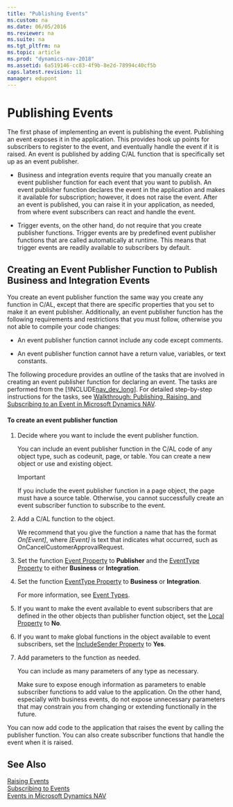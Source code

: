 ```yaml
---
title: "Publishing Events"
ms.custom: na
ms.date: 06/05/2016
ms.reviewer: na
ms.suite: na
ms.tgt_pltfrm: na
ms.topic: article
ms.prod: "dynamics-nav-2018"
ms.assetid: 6a519146-cc83-4f9b-8e2d-78994c40cf5b
caps.latest.revision: 11
manager: edupont
---
```

# Publishing Events
The first phase of implementing an event is publishing the event. Publishing an event exposes it in the application. This provides hook up points for subscribers to register to the event, and eventually handle the event if it is raised. An event is published by adding C/AL function that is specifically set up as an event publisher.  

-   Business and integration events require that you manually create an event publisher function for each event that you want to publish. An event publisher function declares the event in the application and makes it available for subscription; however, it does not raise the event. After an event is published, you can raise it in your application, as needed, from where event subscribers can react and handle the event.  

-   Trigger events, on the other hand, do not require that you create publisher functions. Trigger events are by predefined event publisher functions that are called automatically at runtime. This means that trigger events are readily available to subscribers by default.  

## Creating an Event Publisher Function to Publish Business and Integration Events  
 You create an event publisher function the same way you create any function in C/AL, except that there are specific properties that you set to make it an event publisher. Additionally, an event publisher function has the following requirements and restrictions that you must follow, otherwise you not able to compile your code changes:  

-   An event publisher function cannot include any code except comments.  

-   An event publisher function cannot have a return value, variables, or text constants.  

 The following procedure provides an outline of the tasks that are involved in creating an event publisher function for declaring an event. The tasks are performed from the [!INCLUDE[nav_dev_long](includes/nav_dev_long_md.md)]. For detailed step-by-step instructions for the tasks, see [Walkthrough: Publishing, Raising, and Subscribing to an Event in Microsoft Dynamics NAV](Walkthrough--Publishing--Raising--and-Subcribing-to-an-Event-in-Microsoft-Dynamics-NAV.md).  

#### To create an event publisher function  

1.  Decide where you want to include the event publisher function.  

    You can include an event publisher function in the C/AL code of any object type, such as codeunit, page, or table. You can create a new object or use and existing object.  

    >[!IMPORTANT]  
    >If you include the event publisher function in a page object, the page must have a source table. Otherwise, you cannot successfully create an event subscriber function to subscribe to the event.

2.  Add a C/AL function to the object.  

     We recommend that you give the function a name that has the format *On\[Event\]*, where *\[Event\]* is text that indicates what occurred, such as OnCancelCustomerApprovalRequest.  

3.  Set the function [Event Property](Event-Property.md) to **Publisher** and the [EventType Property](EventType-Property.md) to either **Business** or **Integration**.  

4.  Set the function [EventType Property](EventType-Property.md) to **Business** or **Integration**.  

     For more information, see [Event Types](Event-Types.md).  

5.  If you want to make the event available to event subscribers that are defined in the other objects than publisher function object, set the [Local Property](Local-Property.md) to **No**.  

6.  If you want to make global functions in the object available to event subscribers, set the [IncludeSender Property](IncludeSender-Property.md) to **Yes**.  

7.  Add parameters to the function as needed.  

     You can include as many parameters of any type as necessary.  

     Make sure to expose enough information as parameters to enable subscriber functions to add value to the application. On the other hand, especially with business events, do not expose unnecessary parameters that may constrain you from changing or extending functionally in the future.  

 You can now add code to the application that raises the event by calling the publisher function. You can also create subscriber functions that handle the event when it is raised.  

## See Also  
 [Raising Events](Raising-Events.md)   
 [Subscribing to Events](Subscribing-to-Events.md)   
 [Events in Microsoft Dynamics NAV](Events-in-Microsoft-Dynamics-NAV.md)
